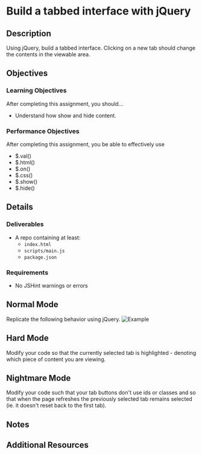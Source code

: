 # Build a tabbed interface with jQuery

## Description
Using jQuery, build a tabbed interface. Clicking on a new tab should change the contents in the viewable area.


## Objectives

### Learning Objectives

After completing this assignment, you should…

* Understand how show and hide content.


### Performance Objectives

After completing this assignment, you be able to effectively use

* $.val()
* $.html()
* $.on()
* $.css()
* $.show()
* $.hide()

## Details

### Deliverables

* A repo containing at least:
  * `index.html`
  * `scripts/main.js`
  * `package.json`

### Requirements

* No JSHint warnings or errors


## Normal Mode
Replicate the following behavior using jQuery.
![Example](/tabs.gif)

## Hard Mode
Modify your code so that the currently selected tab is highlighted - denoting which piece of content you are viewing.

## Nightmare Mode
Modify your code such that your tab buttons don't use ids or classes and so that when the page refreshes the previously selected tab remains selected (ie. it doesn't reset back to the first tab).


## Notes


## Additional Resources
